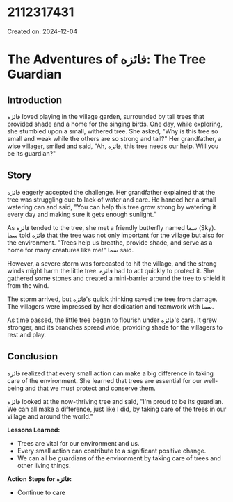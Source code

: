 # 2112317431

Created on: 2024-12-04

**The Adventures of فائزه: The Tree Guardian**
=============================================

**Introduction**
---------------

فائزه loved playing in the village garden, surrounded by tall trees that provided shade and a home for the singing birds. One day, while exploring, she stumbled upon a small, withered tree. She asked, "Why is this tree so small and weak while the others are so strong and tall?" Her grandfather, a wise villager, smiled and said, "Ah, فائزه, this tree needs our help. Will you be its guardian?"

**Story**
--------

فائزه eagerly accepted the challenge. Her grandfather explained that the tree was struggling due to lack of water and care. He handed her a small watering can and said, "You can help this tree grow strong by watering it every day and making sure it gets enough sunlight."

As فائزه tended to the tree, she met a friendly butterfly named سما (Sky). سما told فائزه that the tree was not only important for the village but also for the environment. "Trees help us breathe, provide shade, and serve as a home for many creatures like me!" سما said.

However, a severe storm was forecasted to hit the village, and the strong winds might harm the little tree. فائزه had to act quickly to protect it. She gathered some stones and created a mini-barrier around the tree to shield it from the wind.

The storm arrived, but فائزه's quick thinking saved the tree from damage. The villagers were impressed by her dedication and teamwork with سما.

As time passed, the little tree began to flourish under فائزه's care. It grew stronger, and its branches spread wide, providing shade for the villagers to rest and play.

**Conclusion**
--------------

فائزه realized that every small action can make a big difference in taking care of the environment. She learned that trees are essential for our well-being and that we must protect and conserve them.

 فائزه looked at the now-thriving tree and said, "I'm proud to be its guardian. We can all make a difference, just like I did, by taking care of the trees in our village and around the world."

**Lessons Learned:**

* Trees are vital for our environment and us.
* Every small action can contribute to a significant positive change.
* We can all be guardians of the environment by taking care of trees and other living things.

**Action Steps for فائزه:**

* Continue to care